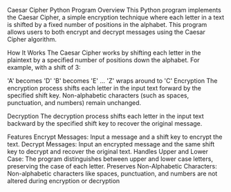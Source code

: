 Caesar Cipher Python Program
Overview
This Python program implements the Caesar Cipher, a simple encryption technique where each letter in a text is shifted by a fixed number of positions in the alphabet. This program allows users to both encrypt and decrypt messages using the Caesar Cipher algorithm.

How It Works
The Caesar Cipher works by shifting each letter in the plaintext by a specified number of positions down the alphabet. For example, with a shift of 3:

'A' becomes 'D'
'B' becomes 'E'
...
'Z' wraps around to 'C'
Encryption
The encryption process shifts each letter in the input text forward by the specified shift key. Non-alphabetic characters (such as spaces, punctuation, and numbers) remain unchanged.

Decryption
The decryption process shifts each letter in the input text backward by the specified shift key to recover the original message.

Features
Encrypt Messages: Input a message and a shift key to encrypt the text.
Decrypt Messages: Input an encrypted message and the same shift key to decrypt and recover the original text.
Handles Upper and Lower Case: The program distinguishes between upper and lower case letters, preserving the case of each letter.
Preserves Non-Alphabetic Characters: Non-alphabetic characters like spaces, punctuation, and numbers are not altered during encryption or decryption
